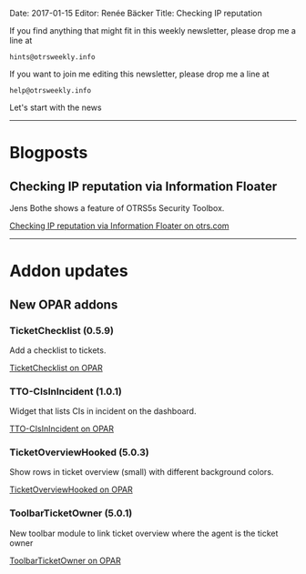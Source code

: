 Date: 2017-01-15
Editor: Renée Bäcker
Title: Checking IP reputation


If you find anything that
might fit in this weekly newsletter, please drop me a line at

`hints@otrsweekly.info`

If you want to join me editing this newsletter, please drop me a line at

`help@otrsweekly.info`

Let's start with the news

<hr>

# Blogposts

## Checking IP reputation via Information Floater

Jens Bothe shows a feature of OTRS5s Security Toolbox.

[Checking IP reputation via Information Floater on otrs.com](https://blog.otrs.com/2017/01/10/checking-ip-reputation-via-information-floater/)

<hr>

# Addon updates

## New OPAR addons

### TicketChecklist (0.5.9)

Add a checklist to tickets.

[TicketChecklist on OPAR](http://opar.perl-services.de/dist/TicketChecklist)

### TTO-CIsInIncident (1.0.1)

Widget that lists CIs in incident on the dashboard.

[TTO-CIsInIncident on OPAR](http://opar.perl-services.de/dist/TTO-CIsInIncident)

### TicketOverviewHooked (5.0.3)

Show rows in ticket overview (small) with different background colors.

[TicketOverviewHooked on OPAR](http://opar.perl-services.de/dist/TicketOverviewHooked)

### ToolbarTicketOwner (5.0.1)

New toolbar module to link ticket overview where the agent is the ticket owner

[ToolbarTicketOwner on OPAR](http://opar.perl-services.de/dist/ToolbarTicketOwner)
